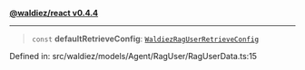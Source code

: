 [**@waldiez/react v0.4.4**](../../README.md)

***

> `const` **defaultRetrieveConfig**: [`WaldiezRagUserRetrieveConfig`](../type-aliases/WaldiezRagUserRetrieveConfig.md)

Defined in: src/waldiez/models/Agent/RagUser/RagUserData.ts:15
